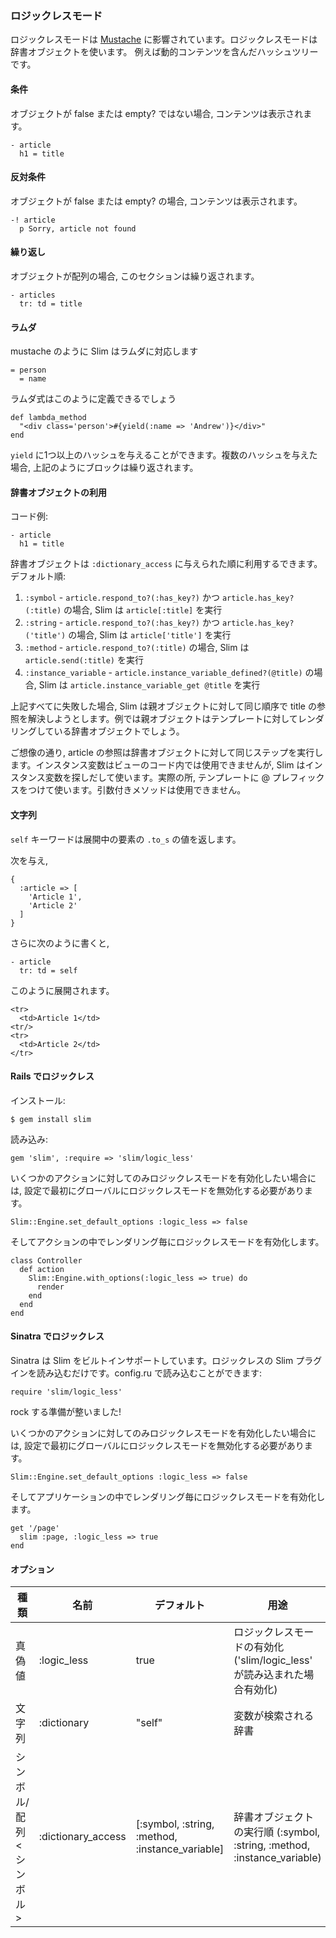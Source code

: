 ### ロジックレスモード

ロジックレスモードは [Mustache](https://github.com/defunkt/mustache) に影響されています。ロジックレスモードは辞書オブジェクトを使います。
例えば動的コンテンツを含んだハッシュツリーです。

#### 条件

オブジェクトが false または empty? ではない場合, コンテンツは表示されます。

    - article
      h1 = title

#### 反対条件

オブジェクトが false または empty? の場合, コンテンツは表示されます。

    -! article
      p Sorry, article not found

#### 繰り返し

オブジェクトが配列の場合, このセクションは繰り返されます。

    - articles
      tr: td = title

#### ラムダ

mustache のように Slim はラムダに対応します

    = person
      = name

ラムダ式はこのように定義できるでしょう

    def lambda_method
      "<div class='person'>#{yield(:name => 'Andrew')}</div>"
    end

`yield` に1つ以上のハッシュを与えることができます。複数のハッシュを与えた場合, 上記のようにブロックは繰り返されます。

#### 辞書オブジェクトの利用

コード例:

    - article
      h1 = title

辞書オブジェクトは `:dictionary_access` に与えられた順に利用するできます。デフォルト順: 

1. `:symbol` - `article.respond_to?(:has_key?)` かつ `article.has_key?(:title)` の場合, Slim は `article[:title]` を実行
2. `:string` - `article.respond_to?(:has_key?)` かつ `article.has_key?('title')` の場合, Slim は `article['title']` を実行
3. `:method` - `article.respond_to?(:title)` の場合, Slim は `article.send(:title)` を実行
4. `:instance_variable` - `article.instance_variable_defined?(@title)` の場合, Slim は `article.instance_variable_get @title` を実行

上記すべてに失敗した場合, Slim は親オブジェクトに対して同じ順序で title の参照を解決しようとします。例では親オブジェクトはテンプレートに対してレンダリングしている辞書オブジェクトでしょう。

ご想像の通り, article の参照は辞書オブジェクトに対して同じステップを実行します。インスタンス変数はビューのコード内では使用できませんが, Slim はインスタンス変数を探しだして使います。実際の所, テンプレートに @ プレフィックスをつけて使います。引数付きメソッドは使用できません。


#### 文字列

`self` キーワードは展開中の要素の `.to_s` の値を返します。

次を与え, 

    {
      :article => [
        'Article 1',
        'Article 2'
      ]
    }

さらに次のように書くと, 

    - article
      tr: td = self

このように展開されます。

    <tr>
      <td>Article 1</td>
    <tr/>
    <tr>
      <td>Article 2</td>
    </tr>


#### Rails でロジックレス

インストール:

    $ gem install slim

読み込み:

    gem 'slim', :require => 'slim/logic_less'

いくつかのアクションに対してのみロジックレスモードを有効化したい場合には, 設定で最初にグローバルにロジックレスモードを無効化する必要があります。

    Slim::Engine.set_default_options :logic_less => false

そしてアクションの中でレンダリング毎にロジックレスモードを有効化します。

    class Controller
      def action
        Slim::Engine.with_options(:logic_less => true) do
          render
        end
      end
    end

#### Sinatra でロジックレス

Sinatra は Slim をビルトインサポートしています。ロジックレスの Slim プラグインを読み込むだけです。config.ru で読み込むことができます:

    require 'slim/logic_less'

rock する準備が整いました!

いくつかのアクションに対してのみロジックレスモードを有効化したい場合には, 設定で最初にグローバルにロジックレスモードを無効化する必要があります。

    Slim::Engine.set_default_options :logic_less => false

そしてアプリケーションの中でレンダリング毎にロジックレスモードを有効化します。

    get '/page'
      slim :page, :logic_less => true
    end

#### オプション

| 種類 | 名前 | デフォルト | 用途 |
| ---- | ---- | ------- | ------- |
| 真偽値 | :logic_less | true | ロジックレスモードの有効化 ('slim/logic_less' が読み込まれた場合有効化) |
| 文字列 | :dictionary | "self" | 変数が検索される辞書 |
| シンボル/配列&lt;シンボル&gt; | :dictionary_access | [:symbol, :string, :method, :instance_variable] | 辞書オブジェクトの実行順 (:symbol, :string, :method, :instance_variable) |
